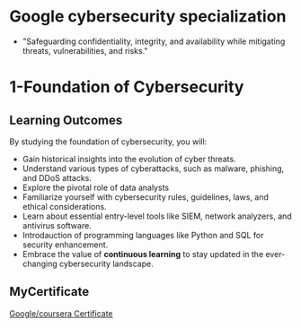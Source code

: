 # Google cybersecurity specialization
- "Safeguarding confidentiality, integrity, and availability while mitigating threats, vulnerabilities, and risks."
  
# 1-Foundation of Cybersecurity

## Learning Outcomes
By studying the foundation of cybersecurity, you will:

- Gain historical insights into the evolution of cyber threats.
- Understand various types of cyberattacks, such as malware, phishing, and DDoS attacks.
- Explore the pivotal role of data analysts
- Familiarize yourself with cybersecurity rules, guidelines, laws, and ethical considerations.
- Learn about essential entry-level tools like SIEM, network analyzers, and antivirus software.
- Introdauction of programming languages like Python and SQL for security enhancement.
- Embrace the value of **continuous learning** to stay updated in the ever-changing cybersecurity landscape.

## MyCertificate
[Google/coursera Certificate](https://www.coursera.org/account/accomplishments/certificate/CPVBSNBE9RXJ)


